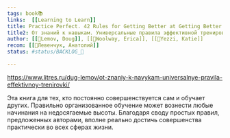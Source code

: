 ```yaml
---
tags: book📚
links:  [[Learning to Learn]]
title: Practice Perfect. 42 Rules for Getting Better at Getting Better
title2: От знаний к навыкам. Универсальные правила эффективной тренировки любых умений
author: [[👤Lemov, Doug]], [[👤Woolway, Erica]], [[👤Yezzi, Katie]]
recom: [[👤Левенчук, Анатолий]]
status: #status/BACKLOG_🌰

---
```


https://www.litres.ru/dug-lemov/ot-znaniy-k-navykam-universalnye-pravila-effektivnoy-trenirovki/

Эта книга для тех, кто постоянно совершенствуется сам и обучает других. Правильно организованное обучение может вознести любые начинания на недосягаемые высоты. Благодаря своду простых правил, предложенных авторами, вполне реально достичь совершенства практически во всех сферах жизни.
